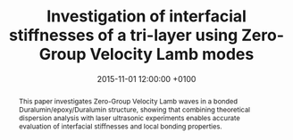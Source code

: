 ---
title: "Investigation of interfacial stiffnesses of a tri-layer using Zero-Group Velocity Lamb modes"
date: 2015-11-01 12:00:00 +0100
selected: false
pub: "The Journal of the Acoustical Society of America 138(5): 3202-3209"
pub_date: "2015"
semantic_scholar_id: 9cecd011f1032d3610939fc8baa7df4c3be71910
abstract: >-
  This paper investigates Zero-Group Velocity Lamb waves in a bonded Duralumin/epoxy/Duralumin structure, showing that 
  combining theoretical dispersion analysis with laser ultrasonic experiments enables accurate evaluation of interfacial 
  stiffnesses and local bonding properties.
cover: /assets/images/covers/Cover_Mezil_2015_10-1121_1-4934958.png
authors:
  - Sylvain Mezil
  - Francois Bruno
  - Samuel Raetz
  - Jérôme Laurent
  - Daniel Royer
  - Claire Prada
links:
  DOI: http://dx.doi.org/10.1121/1.4934958
#  PDF: /assets/publications_pdf/Mezil_2015_10-1121_1-4934958.pdf

---
